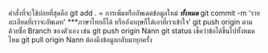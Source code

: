 คำสั่งที่จะใช้บ่อยที่สุดคือ
git add . = การเพิ่มหรืออัพเดตข้อมูลใหม่ ***ทั้งหมด***
git commit -m 'รายละเอียดที่เราจะอัพเดท' ***ภาษาไทยก็ได้ หรืออังกฤษก็ได้เอาที่เราเข้าใจ'
git push origin ตามด้วยชื่อ Branch ของตัวเอง เช่น git push origin Nann
git status เช็คว่าข้อได้ขึ้นไปทั้งหมดไหม
git pull origin Nann ต้องดึงข้อมูลกลับมาทุกครั้ง
